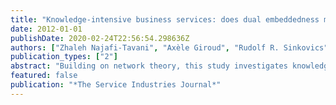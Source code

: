 ```yaml
---
title: "Knowledge-intensive business services: does dual embeddedness matter?"
date: 2012-01-01
publishDate: 2020-02-24T22:56:54.298636Z
authors: ["Zhaleh Najafi-Tavani", "Axèle Giroud", "Rudolf R. Sinkovics"]
publication_types: ["2"]
abstract: "Building on network theory, this study investigates knowledge development in subsidiaries in the knowledge-intensive business service (KIBS) sector. Foreign subsidiaries? internal and external networks are divided into three main categories: relations with (1) the local environment (external embeddedness), (2) parent firms (subsidiary?parent firm embeddedness and autonomy), and (3) sister subsidiaries (subsidiary?subsidiary embeddedness). Hypotheses are tested using a sample of 184 subsidiaries, located in the UK, whose parent firms are based outside the UK. While our results indicate that external embeddedness, subsidiary?parent embeddedness, and autonomy are main determinants of knowledge development within KIBS multinational companies, they show no association between subsidiary?subsidiary embeddedness and knowledge development."
featured: false
publication: "*The Service Industries Journal*"
---
```


